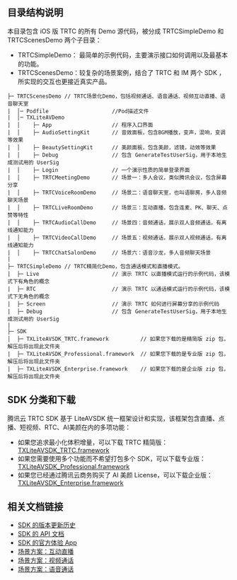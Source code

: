 ## 目录结构说明


本目录包含 iOS 版 TRTC 的所有 Demo 源代码，被分成 TRTCSimpleDemo 和 TRTCScenesDemo 两个子目录：
- TRTCSimpleDemo： 最简单的示例代码，主要演示接口如何调用以及最基本的功能。
- TRTCScenesDemo：较复杂的场景案例，结合了 TRTC 和 IM 两个 SDK ，所实现的交互也更接近真实产品。

```
├─ TRTCScenesDemo // TRTC场景化Demo，包括视频通话、语音通话、视频互动直播、语音聊天室
|  │─ Podfile                    //Pod描述文件
|  │─ TXLiteAVDemo
|  │    ├─ App                   // 程序入口界面
|  │    ├─ AudioSettingKit       // 音效面板，包含BGM播放，变声，混响，变调等效果
|  │    ├─ BeautySettingKit      // 美颜面板，包含美颜，滤镜，动效等效果
|  │    ├─ Debug                 // 包含 GenerateTestUserSig，用于本地生成测试用的 UserSig
|  │    ├─ Login                 // 一个演示性质的简单登录界面
|  │    ├─ TRTCMeetingDemo       // 场景一：多人会议，类似腾讯会议，包含屏幕分享
|  │    ├─ TRTCVoiceRoomDemo     // 场景二：语音聊天室，也叫语聊房，多人音频聊天场景
|  │    ├─ TRTCLiveRoomDemo      // 场景三：互动直播，包含连麦、PK、聊天、点赞等特性
|  │    ├─ TRTCAudioCallDemo     // 场景四：音频通话，展示双人音频通话，有离线通知能力
|  │    ├─ TRTCVideoCallDemo     // 场景五：视频通话，展示双人视频通话，有离线通知能力
|  │    ├─ TRTCChatSalonDemo     // 场景六：语音沙龙，多人音频聊天场景
|  
├─ TRTCSimpleDemo // TRTC精简化Demo，包含通话模式和直播模式。
|  ├─ Live                       // 演示 TRTC 以直播模式运行的示例代码，该模式下有角色的概念
|  ├─ RTC                        // 演示 TRTC 以通话模式运行的示例代码，该模式下无角色的概念
|  ├─ Screen                     // 演示 TRTC 如何进行屏幕分享的示例代码
|  ├─ Debug                      // 包含 GenerateTestUserSig，用于本地生成测试用的 UserSig  
|
├─ SDK 
│  ├─ TXLiteAVSDK_TRTC.framework          // 如果您下载的是精简版 zip 包，解压后将出现此文件夹
|  ├─ TXLiteAVSDK_Professional.framework  // 如果您下载的是专业版 zip 包，解压后将出现此文件夹
|  ├─ TXLiteAVSDK_Enterprise.framework    // 如果您下载的是企业版 zip 包，解压后将出现此文件夹
```

## SDK 分类和下载

腾讯云 TRTC SDK 基于 LiteAVSDK 统一框架设计和实现，该框架包含直播、点播、短视频、RTC、AI美颜在内的多项功能：
- 如果您追求最小化体积增量，可以下载 TRTC 精简版：[TXLiteAVSDK_TRTC.framework](https://cloud.tencent.com/document/product/647/32689#TRTC)
- 如果您需要使用多个功能而不希望打包多个 SDK，可以下载专业版：[TXLiteAVSDK_Professional.framework](https://cloud.tencent.com/document/product/647/32689#Professional)
- 如果您已经通过腾讯云商务购买了 AI 美颜 License，可以下载企业版：[TXLiteAVSDK_Enterprise.framework](https://cloud.tencent.com/document/product/647/32689#Enterprise)

## 相关文档链接

- [SDK 的版本更新历史](https://github.com/tencentyun/TRTCSDK/releases)
- [SDK 的 API 文档](http://doc.qcloudtrtc.com/md_introduction_trtc_iOS_mac_%E6%A6%82%E8%A7%88.html)
- [SDK 的官方体验 App](https://cloud.tencent.com/document/product/647/17021)
- [场景方案：互动直播](https://cloud.tencent.com/document/product/647/43181)
- [场景方案：视频通话](https://cloud.tencent.com/document/product/647/42044)
- [场景方案：语音通话](https://cloud.tencent.com/document/product/647/42046)

